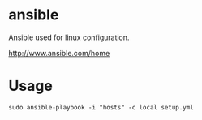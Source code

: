 ansible
=======

Ansible used for linux configuration. 

http://www.ansible.com/home

Usage
=====
    sudo ansible-playbook -i "hosts" -c local setup.yml
